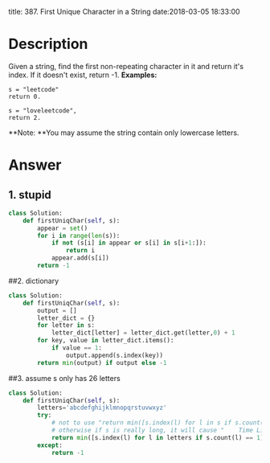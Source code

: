 title: 387. First Unique Character in a String
date:2018-03-05 18:33:00

# Description
Given a string, find the first non-repeating character in it and return it's index. If it doesn't exist, return -1.
**Examples:**
```
s = "leetcode"
return 0.

s = "loveleetcode",
return 2.
```
**Note: **You may assume the string contain only lowercase letters.

# Answer

## 1. stupid
```python
class Solution:
    def firstUniqChar(self, s):
        appear = set()
        for i in range(len(s)):
            if not (s[i] in appear or s[i] in s[i+1:]):
                return i
            appear.add(s[i])
        return -1
```

##2. dictionary
```python
class Solution:
    def firstUniqChar(self, s):
        output = []
        letter_dict = {}
        for letter in s:
            letter_dict[letter] = letter_dict.get(letter,0) + 1
        for key, value in letter_dict.items():
            if value == 1:
                output.append(s.index(key))
        return min(output) if output else -1
```

##3. assume s only has 26 letters
```python
class Solution:
    def firstUniqChar(self, s):
        letters='abcdefghijklmnopqrstuvwxyz'
        try:
            # not to use "return min([s.index(l) for l in s if s.count(l) == 1])"
            # otherwise if s is really long, it will cause "	Time Limit Exceeded"
            return min([s.index(l) for l in letters if s.count(l) == 1])
        except:
            return -1
```
